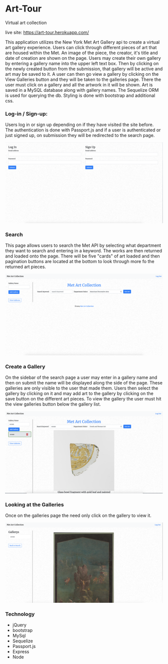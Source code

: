 # Art-Tour
Virtual art collection

live site: https://art-tour.herokuapp.com/

This application utilizes the New York Met Art Gallery api to create a virtual art gallery experience. Users can click through different pieces of art that are housed within the Met. An image of the piece, the creator, it's title and date of creation are shown on the page. Users may create their own gallery by entering a gallery name into the upper left text box. Then by clicking on the newly created button from the submission, that gallery will be active and art may be saved to it. A user can then go view a gallery by clicking on the View Galleries button and they will be taken to the galleries page. There the user must click on a gallery and all the artwork in it will be shown. Art is saved in a MySQL database along with gallery names. The Sequelize ORM is used for querying the db. Styling is done with bootstrap and additional css. 




### Log-in / Sign-up: 

Users log in or sign up depending on if they have visited the site before. The authentication is done with Passport.js and if a user is authenticated or just signed up, on submission they will be redirected to the search page. 

![](images/art_tour_signup.png)

### Search 

This page allows users to search the Met API by selecting what department they want to search and entering in a keyword. The works are then returned and loaded onto the page. There will be five "cards" of art loaded and then pagination buttons are located at the bottom to look through more fo the returned art pieces.

![](images/art_tour_search.png)

### Create a Gallery 

On the sidebar of the search page a user may enter in a gallery name and then on submit the name will be displayed along the side of the page. These galleries are only visible to the user that made them. Users then select the gallery by clicking on it and may add art to the gallery by clicking on the save button on the different art pieces. To view the gallery the user must hit the view galleries button below the gallery list.

![](images/art_tour_create.png)

### Looking at the Galleries

Once on the galleries page the need only click on the gallery to view it.

![](images/art_tour_gallery.png)

### Technology
* jQuery
* bootstrap
* MySql
* Sequelize
* Passport.js
* Express
* Node

